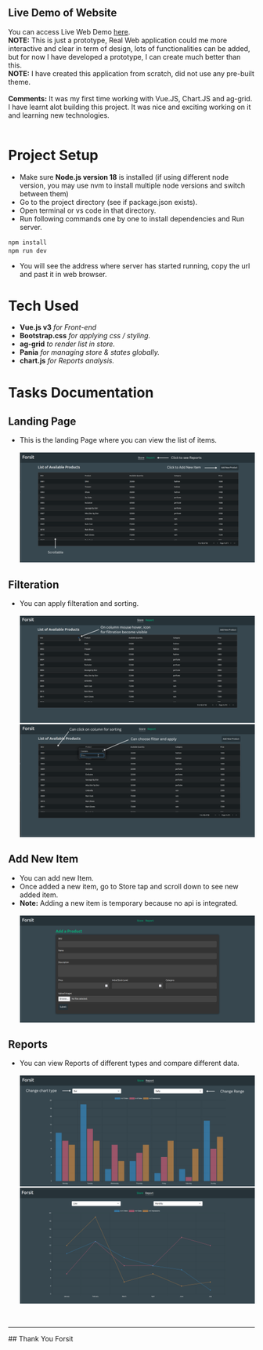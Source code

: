 ## Live Demo of Website

You can access Live Web Demo [here](https://admirable-twilight-b5ca40.netlify.app). <br/>
**NOTE:** This is just a prototype, Real Web application could me more interactive and clear in term of design, lots of functionalities can be added, but for now I have developed a prototype, I can create much better than this.<br/>
**NOTE:** I have created this application from scratch, did not use any pre-built theme.
<br/><br/>
**Comments:** It was my first time working with Vue.JS, Chart.JS and ag-grid. I have learnt alot building this project. It was nice and exciting working on it and learning new technologies.
<br/><br/>
# Project Setup

* Make sure **Node.js version 18** is installed (if using different node version, you may use nvm to install multiple node versions and switch between them)
* Go to the project directory (see if package.json exists).
* Open terminal or vs code in that directory.
* Run following commands one by one to install dependencies and Run server.

```sh
npm install
npm run dev
```
* You will see the address where server has started running, copy the url and past it in web browser.


# Tech Used
* **Vue.js v3** *for Front-end*
* **Bootstrap.css** *for applying css / styling.*
* **ag-grid** *to render list in store.*
* **Pania** *for managing store & states globally.*
* **chart.js** *for Reports analysis.*


# Tasks Documentation
##  Landing Page
* This is the landing Page where you can view the list of items.<br /><br />
![Landing Page.](/docImages/LandingPage.png)

## Filteration
* You can apply filteration and sorting.<br /><br />
![Filteration.](/docImages/Filter-01.png)<br />
![Filteration.](/docImages/Filter-02.png)

## Add New Item
* You can add new Item.
* Once added a new item, go to Store tap and scroll down to see new added item.
* **Note:** Adding a new item is temporary because no api is integrated.<br /><br />
![Add new items.](/docImages/Addnewitem.png)<br />

## Reports
* You can view Reports of different types and compare different data.<br /><br />
![Reports.](/docImages/Reports-01.png)<br />
![Reports.](/docImages/Reports-02.png)
<br />
<hr />
## Thank You Forsit